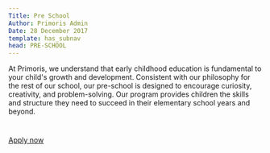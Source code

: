```yaml
---
Title: Pre School
Author: Primoris Admin
Date: 28 December 2017
template: has_subnav
head: PRE-SCHOOL
---
```


At Primoris, we understand that early childhood education is fundamental to your child's growth and development. Consistent with our philosophy for the rest of our school, our pre-school is designed to encourage curiosity, creativity, and problem-solving. Our program provides children the skills and structure they need to succeed in their elementary school years and beyond.

<p style="margin-top:40px">
  <a class="submit-button" href="/admissions/apply">Apply now</a>
</p>